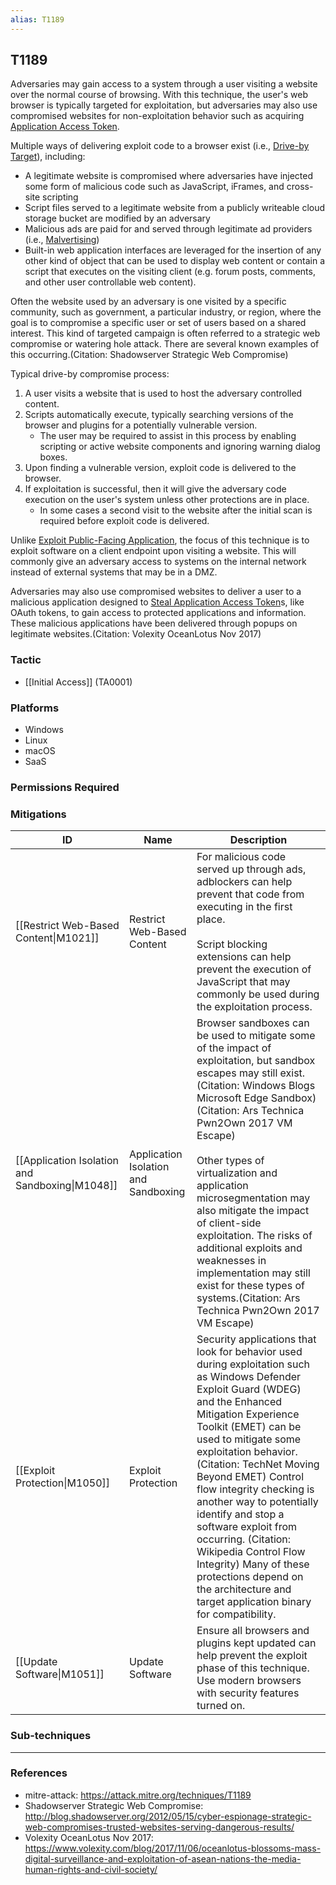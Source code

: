 ```yaml
---
alias: T1189
---
```


## T1189

Adversaries may gain access to a system through a user visiting a website over the normal course of browsing. With this technique, the user's web browser is typically targeted for exploitation, but adversaries may also use compromised websites for non-exploitation behavior such as acquiring [Application Access Token](https://attack.mitre.org/techniques/T1550/001).

Multiple ways of delivering exploit code to a browser exist (i.e., [Drive-by Target](https://attack.mitre.org/techniques/T1608/004)), including:

* A legitimate website is compromised where adversaries have injected some form of malicious code such as JavaScript, iFrames, and cross-site scripting
* Script files served to a legitimate website from a publicly writeable cloud storage bucket are modified by an adversary
* Malicious ads are paid for and served through legitimate ad providers (i.e., [Malvertising](https://attack.mitre.org/techniques/T1583/008))
* Built-in web application interfaces are leveraged for the insertion of any other kind of object that can be used to display web content or contain a script that executes on the visiting client (e.g. forum posts, comments, and other user controllable web content).

Often the website used by an adversary is one visited by a specific community, such as government, a particular industry, or region, where the goal is to compromise a specific user or set of users based on a shared interest. This kind of targeted campaign is often referred to a strategic web compromise or watering hole attack. There are several known examples of this occurring.(Citation: Shadowserver Strategic Web Compromise)

Typical drive-by compromise process:

1. A user visits a website that is used to host the adversary controlled content.
2. Scripts automatically execute, typically searching versions of the browser and plugins for a potentially vulnerable version. 
    * The user may be required to assist in this process by enabling scripting or active website components and ignoring warning dialog boxes.
3. Upon finding a vulnerable version, exploit code is delivered to the browser.
4. If exploitation is successful, then it will give the adversary code execution on the user's system unless other protections are in place.
    * In some cases a second visit to the website after the initial scan is required before exploit code is delivered.

Unlike [Exploit Public-Facing Application](https://attack.mitre.org/techniques/T1190), the focus of this technique is to exploit software on a client endpoint upon visiting a website. This will commonly give an adversary access to systems on the internal network instead of external systems that may be in a DMZ.

Adversaries may also use compromised websites to deliver a user to a malicious application designed to [Steal Application Access Token](https://attack.mitre.org/techniques/T1528)s, like OAuth tokens, to gain access to protected applications and information. These malicious applications have been delivered through popups on legitimate websites.(Citation: Volexity OceanLotus Nov 2017)


### Tactic
- [[Initial Access]] (TA0001)

### Platforms
- Windows
- Linux
- macOS
- SaaS

### Permissions Required

### Mitigations

| ID | Name | Description |
| --- | --- | --- |
| [[Restrict Web-Based Content\|M1021]] | Restrict Web-Based Content | For malicious code served up through ads, adblockers can help prevent that code from executing in the first place.<br /><br />Script blocking extensions can help prevent the execution of JavaScript that may commonly be used during the exploitation process. |
| [[Application Isolation and Sandboxing\|M1048]] | Application Isolation and Sandboxing | Browser sandboxes can be used to mitigate some of the impact of exploitation, but sandbox escapes may still exist.(Citation: Windows Blogs Microsoft Edge Sandbox)(Citation: Ars Technica Pwn2Own 2017 VM Escape)<br /><br />Other types of virtualization and application microsegmentation may also mitigate the impact of client-side exploitation. The risks of additional exploits and weaknesses in implementation may still exist for these types of systems.(Citation: Ars Technica Pwn2Own 2017 VM Escape) |
| [[Exploit Protection\|M1050]] | Exploit Protection | Security applications that look for behavior used during exploitation such as Windows Defender Exploit Guard (WDEG) and the Enhanced Mitigation Experience Toolkit (EMET) can be used to mitigate some exploitation behavior. (Citation: TechNet Moving Beyond EMET) Control flow integrity checking is another way to potentially identify and stop a software exploit from occurring. (Citation: Wikipedia Control Flow Integrity) Many of these protections depend on the architecture and target application binary for compatibility. |
| [[Update Software\|M1051]] | Update Software | Ensure all browsers and plugins kept updated can help prevent the exploit phase of this technique. Use modern browsers with security features turned on. |

### Sub-techniques


---
### References

- mitre-attack: https://attack.mitre.org/techniques/T1189
- Shadowserver Strategic Web Compromise: http://blog.shadowserver.org/2012/05/15/cyber-espionage-strategic-web-compromises-trusted-websites-serving-dangerous-results/
- Volexity OceanLotus Nov 2017: https://www.volexity.com/blog/2017/11/06/oceanlotus-blossoms-mass-digital-surveillance-and-exploitation-of-asean-nations-the-media-human-rights-and-civil-society/
